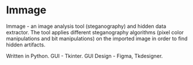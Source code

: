 # Immage

Immage - an image analysis tool (steganography) and hidden data extractor. The tool applies different steganography algorithms (pixel color manipulations and bit manipulations) on the imported image in order to find hidden artifacts.

Written in Python. 
GUI - Tkinter.
GUI Design - Figma, Tkdesigner.

